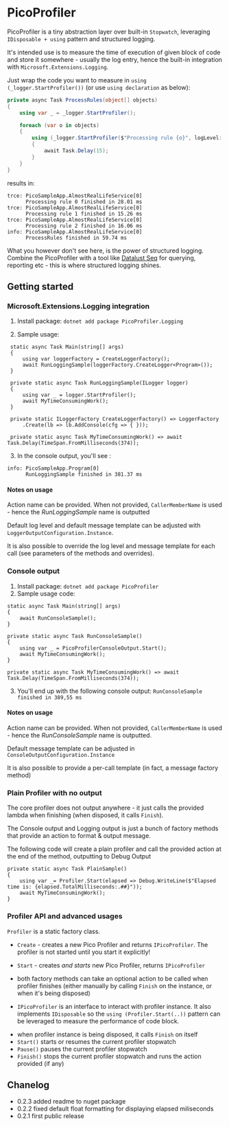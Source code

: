 # PicoProfiler

PicoProfiler is a tiny abstraction layer over built-in `Stopwatch`, leveraging `IDisposable + using` pattern and structured logging.

It's intended use is to measure the time of execution of given block of code and store it somewhere - usually the log entry, hence the built-in integration with `Microsoft.Extensions.Logging`.

Just wrap the code you want to measure in `using (_logger.StartProfiler())` (or use `using declaration` as below):
```c#
private async Task ProcessRules(object[] objects)
{
    using var _ = _logger.StartProfiler();

    foreach (var o in objects)
    {
        using (_logger.StartProfiler($"Processing rule {o}", logLevel: LogLevel.Trace))
        {
            await Task.Delay(15);
        }
    }
}
```

results in:
```
trce: PicoSampleApp.AlmostRealLifeService[0]
      Processing rule 0 finished in 28.01 ms
trce: PicoSampleApp.AlmostRealLifeService[0]
      Processing rule 1 finished in 15.26 ms
trce: PicoSampleApp.AlmostRealLifeService[0]
      Processing rule 2 finished in 16.06 ms
info: PicoSampleApp.AlmostRealLifeService[0]
      ProcessRules finished in 59.74 ms
```

What you however don't see here, is the power of structured logging. 
Combine the PicoProfiler with a tool like [Datalust Seq](https://datalust.co/seq) for querying, reporting etc - this is where structured logging shines.

## Getting started

### Microsoft.Extensions.Logging integration

1. Install package: `dotnet add package PicoProfiler.Logging`

2. Sample usage:
```
 static async Task Main(string[] args)
 {
     using var loggerFactory = CreateLoggerFactory();
     await RunLoggingSample(loggerFactory.CreateLogger<Program>());
 }

 private static async Task RunLoggingSample(ILogger logger)
 {
     using var _ = logger.StartProfiler();
     await MyTimeConsumingWork();
 }

 private static ILoggerFactory CreateLoggerFactory() => LoggerFactory
     .Create(lb => lb.AddConsole(cfg => { }));

 private static async Task MyTimeConsumingWork() => await Task.Delay(TimeSpan.FromMilliseconds(374));
```

3. In the console output, you'll see :
```
info: PicoSampleApp.Program[0]
      RunLoggingSample finished in 381.37 ms
```

#### Notes on usage

Action name can be provided. When not provided, `CallerMemberName` is used - hence the *RunLoggingSample* name is outputted

Default log level and default message template can be adjusted with `LoggerOutputConfiguration.Instance`.

It is also possible to override the log level and message template for each call (see parameters of the methods and overrides).


### Console output

1. Install package: `dotnet add package PicoProfiler`
2. Sample usage code:
```
static async Task Main(string[] args)
{
    await RunConsoleSample();
}

private static async Task RunConsoleSample()
{
    using var _ = PicoProfilerConsoleOutput.Start();
    await MyTimeConsumingWork();
}

private static async Task MyTimeConsumingWork() => await Task.Delay(TimeSpan.FromMilliseconds(374));
```

3. You'll end up with the following console output: `RunConsoleSample finished in 389,55 ms`


#### Notes on usage

Action name can be provided. When not provided, `CallerMemberName` is used - hence the *RunConsoleSample* name is outputted.

Default message template can be adjusted in `ConsoleOutputConfiguration.Instance`

It is also possible to provide a per-call template (in fact, a message factory method)


### Plain Profiler with no output

The core profiler does not output anywhere - it just calls the provided lambda when finishing (when disposed, it calls `Finish`).

The Console output and Logging output is just a bunch of factory methods that provide an action to format & output message.

The following code will create a plain profiler and call the provided action at the end of the method, outputting to Debug Output
```
private static async Task PlainSample()
{
    using var _= Profiler.Start(elapsed => Debug.WriteLine($"Elapsed time is: {elapsed.TotalMilliseconds:.##}"));
    await MyTimeConsumingWork();
}
```

### Profiler API and advanced usages

`Profiler` is a static factory class. 
 * `Create` - creates a new Pico Profiler and returns `IPicoProfiler`. The profiler is not started until you start it explicitly!
 * `Start` - creates *and starts* new Pico Profiler, returns `IPicoProfiler`
 * both factory methods can take an optional action to be called when profiler finishes (either manually by calling `Finish` on the instance, or when it's being disposed) 

* `IPicoProfiler` is an interface to interact with profiler instance. It also implements `IDisposable` so the `using (Profiler.Start(..))` pattern can be leveraged to measure the performance of code block.
 - when profiler instance is being disposed, it calls `Finish` on itself
 - `Start()` starts or resumes the current profiler stopwatch
 - `Pause()` pauses the current profiler stopwatch
 - `Finish()` stops the current profiler stopwatch and runs the action provided (if any)

## Chanelog
 * 0.2.3 added readme to nuget package
 * 0.2.2 fixed default float formatting for displaying elapsed miliseconds
 * 0.2.1 first public release
